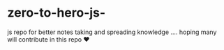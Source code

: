 # zero-to-hero-js-
js repo for better notes taking and spreading knowledge .... hoping many will contribute in this repo ❤️
